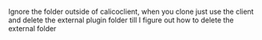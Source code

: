 Ignore the folder outside of calicoclient, when you clone just use the client and delete the external plugin folder
till I figure out how to delete the external folder